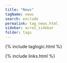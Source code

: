 ```yaml
---
title: "News"
tagName: news
search: exclude
permalink: tag_news.html
sidebar: acre2_sidebar
folder: tags
---
```

{% include taglogic.html %}

{% include links.html %}
